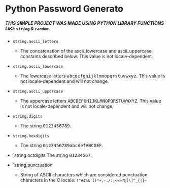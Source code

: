 # Python Password Generato
##### THIS SIMPLE PROJECT WAS MADE USING PYTHON LIBRARY FUNCTIONS LIKE `string` & `random`.

* `string.ascii_letters`
	- The concatenation of the ascii_lowercase and ascii_uppercase constants described below. This value is not locale-dependent.

* `string.ascii_lowercase`
	- The lowercase letters <kbd>abcdefghijklmnopqrstuvwxyz</kbd>. This value is not locale-dependent and will not change.

* `string.ascii_uppercase`
	- The uppercase letters <kbd>ABCDEFGHIJKLMNOPQRSTUVWXYZ</kbd>. This value is not locale-dependent and will not change.

* `string.digits`
	- The string <kbd>0123456789</kbd>.

* `string.hexdigits`
	- The string <kbd>0123456789abcdefABCDEF</kbd>.

* `string.octdigits
The string <kbd>01234567</kbd>.

* `string.punctuation
	- String of ASCII characters which are considered punctuation characters in the C locale: `!"#$%&'()*+,-./:;<=>?@[\]^_{|}~`
